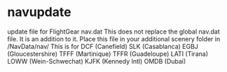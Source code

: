 # navupdate
update file for FlightGear nav.dat
This does not replace the global nav.dat file. It is an addition to it.
Place this file in your additional scenery folder in /NavData/nav/
This is for
DCF (Canefield)
SLK (Casablanca)
EGBJ (Gloucestershire)
TFFF (Martinique)
TFFR (Guadeloupe)
LATI (Tirana)
LOWW (Wein-Schwechat)
KJFK (Kennedy Intl)
OMDB (Dubai)

